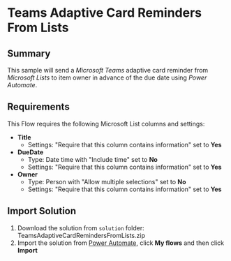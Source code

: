 # Teams Adaptive Card Reminders From Lists

## Summary

This sample will send a *Microsoft Teams* adaptive card reminder from *Microsoft Lists* to item owner in advance of the due date using *Power Automate*.

## Requirements
This Flow requires the following Microsoft List columns and settings:
* **Title**
	* Settings: "Require that this column contains information" set to **Yes**
* **DueDate**
	* Type: Date time with "Include time" set to **No**
	* Settings: "Require that this column contains information" set to **Yes**
* **Owner**
	* Type: Person with "Allow multiple selections" set to **No**
	* Settings: "Require that this column contains information" set to **Yes**

## Import Solution

 1. Download the solution from `solution` folder: TeamsAdaptiveCardRemindersFromLists.zip
 2. Import the solution from [Power Automate](https://flow.microsoft.com/), click **My flows** and then click **Import**